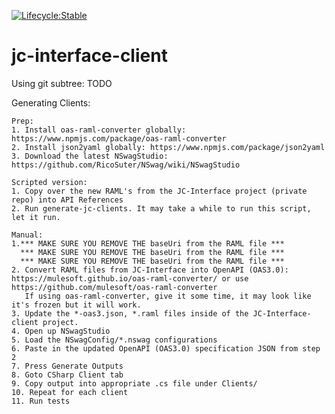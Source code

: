 [![Lifecycle:Stable](https://img.shields.io/badge/Lifecycle-Stable-97ca00)](https://github.com/bcgov/jc-interface-client/)

# jc-interface-client


Using git subtree: 
	TODO

Generating Clients: 

	Prep: 
	1. Install oas-raml-converter globally: https://www.npmjs.com/package/oas-raml-converter 
	2. Install json2yaml globally: https://www.npmjs.com/package/json2yaml
	3. Download the latest NSwagStudio: https://github.com/RicoSuter/NSwag/wiki/NSwagStudio

	Scripted version:
	1. Copy over the new RAML's from the JC-Interface project (private repo) into API References
	2. Run generate-jc-clients. It may take a while to run this script, let it run.

	Manual: 
	1.*** MAKE SURE YOU REMOVE THE baseUri from the RAML file ***
	  *** MAKE SURE YOU REMOVE THE baseUri from the RAML file ***
	  *** MAKE SURE YOU REMOVE THE baseUri from the RAML file ***
	2. Convert RAML files from JC-Interface into OpenAPI (OAS3.0):  https://mulesoft.github.io/oas-raml-converter/ or use https://github.com/mulesoft/oas-raml-converter
	   If using oas-raml-converter, give it some time, it may look like it's frozen but it will work. 
	3. Update the *-oas3.json, *.raml files inside of the JC-Interface-client project.
	4. Open up NSwagStudio
	5. Load the NSwagConfig/*.nswag configurations
	6. Paste in the updated OpenAPI (OAS3.0) specification JSON from step 2
	7. Press Generate Outputs
	8. Goto CSharp Client tab
	9. Copy output into appropriate .cs file under Clients/
	10. Repeat for each client
	11. Run tests
